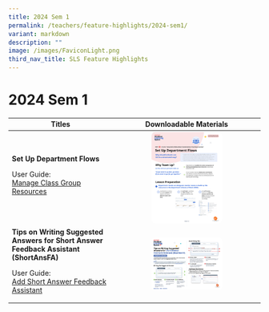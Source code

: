 ```yaml
---
title: 2024 Sem 1
permalink: /teachers/feature-highlights/2024-sem1/
variant: markdown
description: ""
image: /images/FaviconLight.png
third_nav_title: SLS Feature Highlights
---
```

<h1>2024 Sem 1</h1>
<style>
img {
border-radius: 5%
}
</style>
<table>
<thead>
<tr>
<th style="text-align: center;">Titles</th>
<th style="text-align: center;">Downloadable Materials</th>
</tr>
</thead>
<tbody>
<tr>
<td style="text-align: left;">
<strong>Set Up Department Flows</strong>
<p>User Guide:<br>
<a target="_blank" href="/teacher-user-guide/organise/manage-class-group-resources/">Manage Class Group Resources</a></p>
</td>
<td style="text-align: center;">
<a target="_blank" href="/files/Marcomms/Feature%20Highlights/setupdepartmentflows.pdf">
<img style="width: 50%;" src="/images/2Teacher/Marcomms/Feature%20Highlights/setupdepartmentflows.png">
</a>
</td>
</tr>		
<tr>
<td style="text-align: left;">
<strong>Tips on Writing Suggested Answers for Short Answer Feedback Assistant (ShortAnsFA)</strong>
<p>User Guide:<br>
<a target="_blank" href="/teacher-user-guide/assess/add-short-answer-feedback-assistant/">Add Short Answer Feedback Assistant</a></p>
</td>
<td style="text-align: center;">
<a target="_blank" href="/files/Marcomms/Feature%20Highlights/shortansfaposter.pdf">
<img style="width: 50%;" src="/images/2Teacher/Marcomms/Feature%20Highlights/shortansfaposter.png">
</a>
</td>
</tr>			
</tbody>
</table>